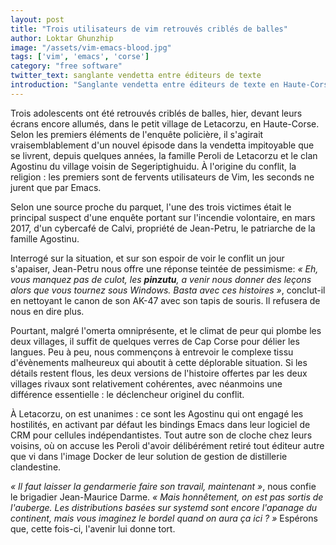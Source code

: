 ```yaml
---
layout: post
title: "Trois utilisateurs de vim retrouvés criblés de balles"
author: Loktar Ghunzhip
image: "/assets/vim-emacs-blood.jpg"
tags: ['vim', 'emacs', 'corse']
category: "free software"
twitter_text: sanglante vendetta entre éditeurs de texte
introduction: "Sanglante vendetta entre éditeurs de texte en Haute-Corse"
---
```


Trois adolescents ont été retrouvés criblés de balles, hier, devant leurs écrans encore allumés,
dans le petit village de Letacorzu, en Haute-Corse. Selon les premiers éléments de l'enquête
policière, il s'agirait vraisemblablement d'un nouvel épisode dans la vendetta impitoyable que
se livrent, depuis quelques années, la famille Peroli de Letacorzu et le clan Agostinu du village
voisin de Segeriptighuidu. À l'origine du conflit, la religion : les premiers sont de fervents
utilisateurs de Vim, les seconds ne jurent que par Emacs.

Selon une source proche du parquet, l'une des trois victimes était le principal suspect d'une enquête
portant sur l'incendie volontaire, en mars 2017, d'un cybercafé de Calvi, propriété de Jean-Petru,
le patriarche de la famille Agostinu.

Interrogé sur la situation, et sur son espoir de voir le conflit un jour s'apaiser, Jean-Petru nous
offre une réponse teintée de pessimisme: *« Eh, vous manquez pas de culot, les
__pinzutu__, a venir nous donner des leçons
alors que vous tournez sous Windows. Basta avec ces histoires »*, conclut-il en nettoyant le canon de son AK-47
avec son tapis de souris. Il refusera de nous en dire plus.

Pourtant, malgré l'omerta omniprésente, et le climat de peur qui plombe les deux villages, il suffit
de quelques verres de Cap Corse pour délier les langues. Peu à peu, nous commençons à entrevoir le complexe tissu
d'évènements malheureux qui aboutit à cette déplorable situation. Si les détails restent flous, les deux versions
de l'histoire offertes par les deux villages rivaux sont relativement cohérentes, avec néanmoins une différence essentielle :
le déclencheur originel du conflit.

À Letacorzu, on est unanimes : ce sont les Agostinu qui ont engagé les hostilités, en activant par défaut les bindings
Emacs dans leur logiciel de CRM pour cellules indépendantistes. Tout autre son de cloche chez leurs voisins,
où on accuse les Peroli d'avoir délibérément retiré tout éditeur autre que vi dans l'image Docker de leur
solution de gestion de distillerie clandestine.

*« Il faut laisser la gendarmerie faire son travail, maintenant »*, nous confie le brigadier Jean-Maurice Darme.
*« Mais honnêtement, on est pas sortis de l'auberge. Les distributions basées sur systemd sont encore l'apanage du
continent, mais vous imaginez le bordel quand on aura ça ici ? »* Espérons que, cette fois-ci, l'avenir lui donne tort.
